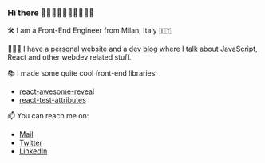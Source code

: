 ### Hi there 👋🏻👋🏼👋🏽👋🏾👋🏿

<!--
**dennismorello/dennismorello** is a ✨ _special_ ✨ repository because its `README.md` (this file) appears on your GitHub profile.

Here are some ideas to get you started:

- 🔭 I’m currently working on ...
- 🌱 I’m currently learning ...
- 👯 I’m looking to collaborate on ...
- 🤔 I’m looking for help with ...
- 💬 Ask me about ...
- 📫 How to reach me: ...
- 😄 Pronouns: ...
- ⚡ Fun fact: ...
-->

🛠 I am a Front-End Engineer from Milan, Italy 🇮🇹

👨🏻‍💻 I have a [personal website](https://morello.dev) and a [dev blog](https://blog.morello.dev) where I talk about JavaScript, React and other webdev related stuff.

📚 I made some quite cool front-end libraries:
  - [react-awesome-reveal](https://github.com/dennismorello/react-awesome-reveal)
  - [react-test-attributes](https://github.com/dennismorello/react-test-attributes)
 
📫 You can reach me on:
- [Mail](mailto:dennismorello@gmail.com)
- [Twitter](https://twitter.com/dennismorello)
- [LinkedIn](https://linkedin.com/in/dennismorello)
